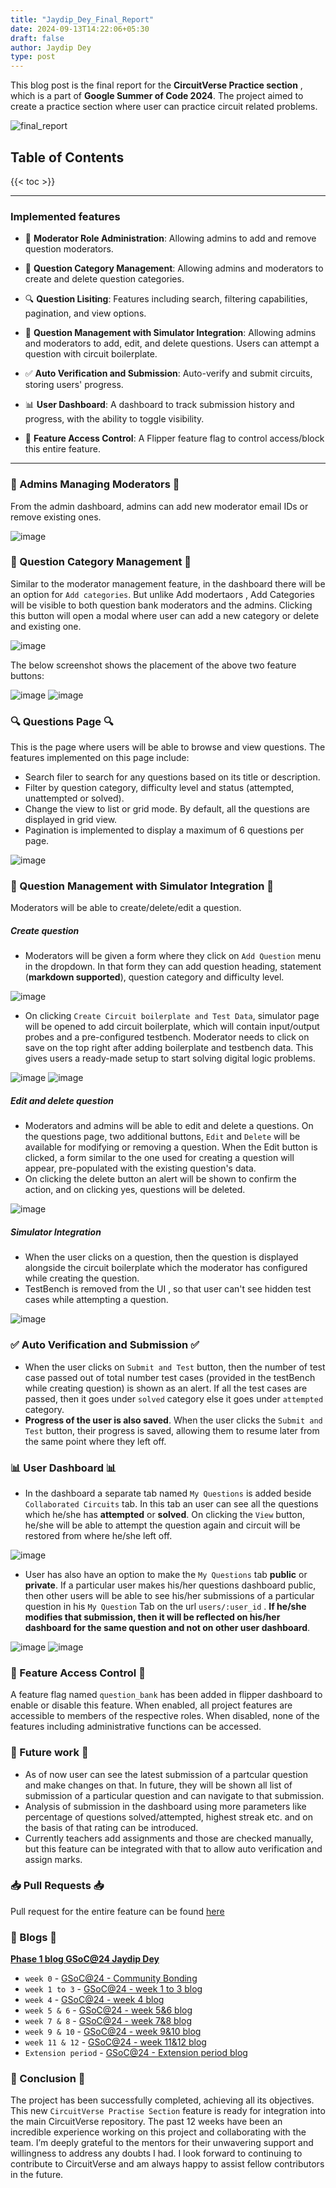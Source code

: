 ```yaml
---
title: "Jaydip_Dey_Final_Report"
date: 2024-09-13T14:22:06+05:30
draft: false
author: Jaydip Dey
type: post
---
```


This blog post is the final report for the **CircuitVerse Practice section** , which is a part of **Google Summer of Code 2024**. The project aimed to create a practice section where user can practice circuit related problems.


![final_report](/images/Jaydip_GSoC24/Final_Report.png)


## Table of Contents


{{< toc >}}


---


### Implemented features


- 👥 **Moderator Role Administration**: Allowing admins to add and remove question moderators.


- 🔧 **Question Category Management**: Allowing admins and moderators to create and delete question categories.


- 🔍 **Question Lisiting**: Features including search, filtering capabilities, pagination, and view options.


- 📝 **Question Management with Simulator Integration**: Allowing admins and moderators to add, edit, and delete questions. Users can attempt a question with circuit boilerplate.


- ✅ **Auto Verification and Submission**: Auto-verify and submit circuits, storing users' progress.


- 📊 **User Dashboard**: A dashboard to track submission history and progress, with the ability to toggle visibility.


- 🚦 **Feature Access Control**: A Flipper feature flag to control access/block this entire feature.

---

### 👥 Admins Managing Moderators 👥

From the admin dashboard, admins can add new moderator email IDs or remove existing ones.

![image](/images/Jaydip_GSoC24/manage-mod-2.webp)


### 🔧 Question Category Management 🔧

Similar to the moderator management feature, in the dashboard there will be an option for `Add categories`. But unlike Add modertaors , Add Categories will be visible to both question bank moderators and the admins. Clicking this button will open a modal where user can add a new category or delete and existing one.


![image](/images/Jaydip_GSoC24/categories.png)


The below screenshot shows the placement of the above two feature buttons:


![image](/images/Jaydip_GSoC24/mod_cat.png)
![image](/images/Jaydip_GSoC24/admin-mod.png)


### 🔍 Questions Page 🔍


This is the page where users will be able to browse and view questions. The features implemented on this page include:


- Search filer to search for any questions based on its title or description.
- Filter by question category, difficulty level and status (attempted, unattempted or solved).
- Change the view to list or grid mode. By default, all the questions are displayed in grid view.
- Pagination is implemented to display a maximum of 6 questions per page.


![image](/images/Jaydip_GSoC24/question_other.png)


### 📝 Question Management with Simulator Integration 📝


Moderators will be able to create/delete/edit a question.


##### Create question


* Moderators will be given a form where they click on `Add Question` menu in the dropdown.
In that form they can add question heading, statement (**markdown supported**), question category and difficulty level.


![image](/images/Jaydip_GSoC24/add-q.png)


* On clicking `Create Circuit boilerplate and Test Data`, simulator page will be opened to add circuit boilerplate, which will contain input/output probes and a pre-configured testbench. Moderator needs to click on save on the top right after adding boilerplate and testbench data. This gives users a ready-made setup to start solving digital logic problems.


![image](/images/Jaydip_GSoC24/boilerplate.png)
![image](/images/Jaydip_GSoC24/add_question_flow.png)


##### Edit and delete question


* Moderators and admins will be able to edit and delete a questions. On the questions page, two additional buttons, `Edit` and `Delete` will be available for modifying or removing a question. When the Edit button is clicked, a form similar to the one used for creating a question will appear, pre-populated with the existing question's data.
* On clicking the delete button an alert will be shown to confirm the action, and on clicking yes, questions will be deleted.


![image](/images/Jaydip_GSoC24/edit_delete.png)


##### Simulator Integration


* When the user clicks on a question, then the question is displayed alongside the circuit boilerplate which the moderator has configured while creating the question.
* TestBench is removed from the UI , so that user can't see hidden test cases while attempting a question.


![image](/images/Jaydip_GSoC24/question.png)


### ✅ Auto Verification and Submission ✅


* When the user clicks on `Submit and Test` button, then the number of test case passed out of total number test cases (provided in the testBench while creating question) is shown as an alert.
If all the test cases are passed, then it goes under `solved` category else it goes under `attempted` category.
* **Progress of the user is also saved**.  When the user clicks the `Submit and Test` button, their progress is saved, allowing them to resume later from the same point where they left off.




### 📊 User Dashboard 📊


* In the dashboard a separate tab named `My Questions` is added beside `Collaborated Circuits` tab. In this tab an user can see all the questions which he/she has **attempted** or **solved**. On clicking the `View` button, he/she will be able to attempt the question again and circuit will be restored from where he/she left off.


![image](/images/Jaydip_GSoC24/my_questions.png)


* User has also have an option to make the `My Questions` tab **public** or **private**. If a particular user makes his/her questions dashboard public, then other users will be able to see his/her submissions of a particular question in his `My Question` Tab on the url `users/:user_id` . **If he/she modifies that submission, then it will be reflected on his/her dashboard for the same question and not on other user dashboard**.


![image](/images/Jaydip_GSoC24/question_privacy.png)
![image](/images/Jaydip_GSoC24/privacy_flow.png)


### 🚦 Feature Access Control 🚦


A feature flag named `question_bank` has been added in flipper dashboard to enable or disable this feature. When enabled, all project features are accessible to members of the respective roles. When disabled, none of the features including administrative functions can be accessed.


### 📅 Future work 📅


- As of now user can see the latest submission of a partcular question and make changes on that. In future, they will be shown all list of submission of a particular question and can navigate to that submission.
- Analysis of submission in the dashboard using more parameters like percentage of questions solved/attempted, highest streak etc. and on the basis of that rating can be introduced.
- Currently teachers add assignments and those are checked manually, but this feature can be integrated with that to allow auto verification and assign marks.




### 📥 Pull Requests 📥


Pull request for the entire feature can be found [here](https://github.com/CircuitVerse/CircuitVerse/pull/5015)


### 📝 Blogs 📝


[**Phase 1 blog GSoC@24 Jaydip Dey**](https://blog.circuitverse.org/posts/jaydip_dey_phase_1_report/)


- `week 0` - [GSoC@24 - Community Bonding](https://medium.com/@jaydipdey2807/community-bonding-period-at-circuitverse-google-summer-of-code-2024-097a13617f75)
- `week 1 to 3` - [GSoC@24 - week 1 to 3 blog](https://medium.com/@jaydipdey2807/week-1-3-at-circuitverse-google-summer-of-code-2024-9accce10639dj)
- `week 4` - [GSoC@24 - week 4 blog](https://medium.com/@jaydipdey2807/week-4-at-circuitverse-google-summer-of-code-2024-a134f59f05f4)
- `week 5 & 6` - [GSoC@24 - week 5&6 blog](https://medium.com/@jaydipdey2807/week-5-6-at-circuitverse-google-summer-of-code-2024-87ea6f738cb4)
- `week 7 & 8` - [GSoC@24 - week 7&8 blog](https://medium.com/@jaydipdey2807/week-7-8-at-circuitverse-google-summer-of-code-2024-1931cf66e654)
- `week 9 & 10` - [GSoC@24 - week 9&10 blog](https://medium.com/@jaydipdey2807/week-7-8-at-circuitverse-google-summer-of-code-2024-1931cf66e654)
- `week 11 & 12` - [GSoC@24 - week 11&12 blog](https://medium.com/@jaydipdey2807/week-11-12-at-circuitverse-google-summer-of-code-2024-a743d731035b)
- `Extension period` - [GSoC@24 -  Extension period blog](https://medium.com/@jaydipdey2807/extension-period-at-circuitverse-google-summer-of-code-2024-e858a414a202)




### 📌  Conclusion 📌
The project has been successfully completed, achieving all its objectives. This new `CircuitVerse Practise Section` feature is ready for integration into the main CircuitVerse repository. The past 12 weeks have been an incredible experience working on this project and collaborating with the team. I’m deeply grateful to the mentors for their unwavering support and willingness to address any doubts I had. I look forward to continuing to contribute to CircuitVerse and am always happy to assist fellow contributors in the future.
